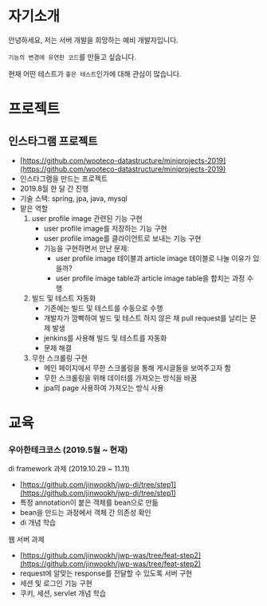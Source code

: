 # 자기소개

안녕하세요, 저는 서버 개발을 희망하는 예비 개발자입니다.

`기능의 변경에 유연한 코드`를 만들고 싶습니다.

현재 어떤 테스트가 `좋은 테스트`인가에 대해 관심이 많습니다.

# 프로젝트

## 인스타그램 프로젝트

- [https://github.com/wooteco-datastructure/miniprojects-2019](https://github.com/wooteco-datastructure/miniprojects-2019)
- 인스타그램을 만드는 프로젝트
- 2019.8월 한 달 간 진행
- 기술 스택: spring, jpa, java, mysql
- 맡은 역할
    1. user profile image 관련된 기능 구현
        - user profile image를 저장하는 기능 구현
        - user profile image를 클라이언트로 보내는 기능 구현
        - 기능을 구현하면서 만난 문제:
            - user profile image 테이블과 article image 테이블로 나눌 이유가 있을까?
            - user profile image table과 article image table을 합치는 과정 수행
    2. 빌드 및 테스트 자동화
        - 기존에는 빌드 및 테스트를 수동으로 수행
        - 개발자가 깜빡하여 빌드 및 테스트 하지 않은 채 pull request를 날리는 문제 발생
        - jenkins를 사용해 빌드 및 테스트를 자동화
        - 문제 해결
    3. 무한 스크롤링 구현
        - 메인 페이지에서 무한 스크롤링을 통해 게시글들을 보여주고자 함
        - 무한 스크롤링을 위해 데이터를 가져오는 방식을 바꿈
        - jpa의 page 사용하여 가져오는 방식 사용

# 교육

### 우아한테크코스 (2019.5월 ~ 현재)

di framework 과제 (2019.10.29 ~ 11.11)
- [https://github.com/jinwookh/jwp-di/tree/step1](https://github.com/jinwookh/jwp-di/tree/step1)
- 특정 annotation이 붙은 객체를 bean으로 만듦
- bean을 만드는 과정에서 객체 간 의존성 확인
- di 개념 학습

웹 서버 과제
- [https://github.com/jinwookh/jwp-was/tree/feat-step2](https://github.com/jinwookh/jwp-was/tree/feat-step2)
- request에 알맞는 response를 전달할 수 있도록 서버 구현
- 세션 및 로그인 기능 구현
- 쿠키, 세션, servlet 개념 학습



